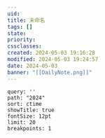 ```yaml
---
uid: 
title: 未命名
tags: []
state: 
priority: 
cssclasses: 
created: 2024-05-03 19:16:28
modified: 2024-05-03 19:24:57
date: 2024-05-03
banner: "[[DailyNote.png]]"
---
```


```note-gallery
query: ''
path: "2024"
sort: ctime
showTitle: true
fontSize: 12pt
limit: 20
breakpoints: 1
```
